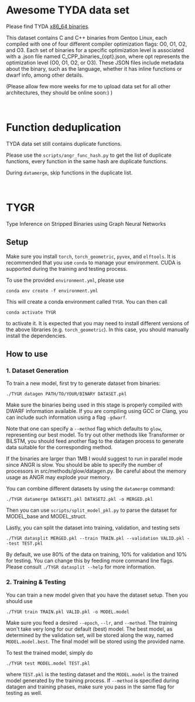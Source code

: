 # Awesome TYDA data set
Please find TYDA [x86_64 binaries](https://www.dropbox.com/scl/fo/awtitjnc48k224373vcrx/h?rlkey=muj6t1watc6vn2ds6du7egoha&e=1&dl=0). 

This dataset contains C and C++ binaries from Gentoo Linux, each compiled with one of four different compiler optimization flags: O0, O1, O2, and O3. Each set of binaries for a specific optimization level is associated with a .json file named C_CPP_binaries_{opt}.json, where opt represents the optimization level (O0, O1, O2, or O3). These JSON files include metadata about the binary, such as the language, whether it has inline functions or dwarf info, among other details.

(Please allow few more weeks for me to upload data set for all other architectures, they should be online soon:) )

<br>

# Function deduplication

TYDA data set still contains duplicate functions.

Please use the `scripts/angr_func_hash.py` to get the list of duplicate functions, every function in the same hash are duplicate functions.

During `datamerge`, skip functions in the duplicate list.

<br>

# TYGR

Type Inference on Stripped Binaries using Graph Neural Networks

## Setup

Make sure you install `torch`, `torch_geometric`, `pyvex`, and `elftools`.
It is recommended that you use `conda` to manage your environment.
CUDA is supported during the training and testing process.

To use the provided `environment.yml`, please use

```
conda env create -f environment.yml
```

This will create a conda environment called `TYGR`.
You can then call

```
conda activate TYGR
```

to activate it.
It is expected that you may need to install different versions of the
above libraries (e.g. `torch_geometric`).
In this case, you should manually install the dependencies.

## How to use

### 1. Dataset Generation

To train a new model, first try to generate dataset from binaries:

```
./TYGR datagen PATH/TO/YOUR/BINARY DATASET.pkl
```

Make sure the binaries being used in this stage is properly compiled with DWARF
information available.
If you are compiling using GCC or Clang, you can include such information using
a flag `-gdwarf`.

Note that one can specify a `--method` flag which defaults to `glow`, representing
our best model.
To try out other methods like Transformer or BiLSTM, you should feed another flag
to the datagen process to generate data suitable for the corresponding method.

If the binaries are larger than 1MB I would suggest to run in parallel mode since ANGR is slow. You should be able to specify the number of processors in src/methods/glow/datagen.py. Be careful about the memory usage as ANGR may explode your memory. 



You can combine different datasets by using the `datamerge` command:

```
./TYGR datamerge DATASET1.pkl DATASET2.pkl -o MERGED.pkl
```

Then you can use `scripts/split_model_pkl.py` to parse the dataset for MODEL_base and MODEL_struct.

Lastly, you can split the dataset into training, validation, and testing sets

```
./TYGR datasplit MERGED.pkl --train TRAIN.pkl --validation VALID.pkl --test TEST.pkl
```

By default, we use 80% of the data on training, 10% for validation and 10% for testing.
You can change this by feeding more command line flags.
Please consult `./TYGR datasplit --help` for more information.

### 2. Training & Testing

You can train a new model given that you have the dataset setup.
Then you should use

```
./TYGR train TRAIN.pkl VALID.pkl -o MODEL.model
```

Make sure you feed a desired `--epoch`, `--lr`, and `--method`.
The training won't take very long for our default (best) model.
The best model, as determined by the validation set, will be stored along the way,
named `MODEL.model.best`.
The final model will be stored using the provided name.

To test the trained model, simply do

```
./TYGR test MODEL.model TEST.pkl 
```

where `TEST.pkl` is the testing dataset and the `MODEL.model` is the trained model generated
by the training process.
If `--method` is specified during datagen and training phases, make sure you pass in the same
flag for testing as well.
